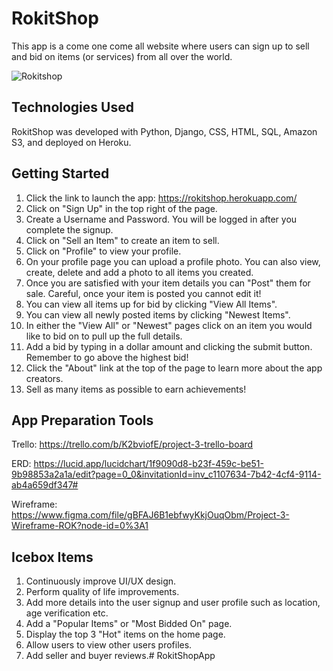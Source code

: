 # RokitShop

This app is a come one come all website where users can sign up to sell and bid on items (or services) from all over the world. 

![Rokitshop](https://user-images.githubusercontent.com/103070722/180294390-e7ec806e-6a06-4b8a-bd52-cf1373628dbd.png)

## Technologies Used

RokitShop was developed with Python, Django, CSS, HTML, SQL, Amazon S3, and deployed on Heroku.

## Getting Started

1. Click the link to launch the app: https://rokitshop.herokuapp.com/
2. Click on "Sign Up" in the top right of the page.
3. Create a Username and Password. You will be logged in after you complete the signup.
4. Click on "Sell an Item" to create an item to sell.
5. Click on "Profile" to view your profile.
6. On your profile page you can upload a profile photo. You can also view, create, delete and add a photo to all items you created.
7. Once you are satisfied with your item details you can "Post" them for sale. Careful, once your item is posted you cannot edit it!
8. You can view all items up for bid by clicking "View All Items".
9. You can view all newly posted items by clicking "Newest Items".
10. In either the "View All" or "Newest" pages click on an item you would like to bid on to pull up the full details.
11. Add a bid by typing in a dollar amount and clicking the submit button. Remember to go above the highest bid!
12. Click the "About" link at the top of the page to learn more about the app creators.
13. Sell as many items as possible to earn achievements! 

## App Preparation Tools

Trello: https://trello.com/b/K2bviofE/project-3-trello-board

ERD: https://lucid.app/lucidchart/1f9090d8-b23f-459c-be51-9b98853a2a1a/edit?page=0_0&invitationId=inv_c1107634-7b42-4cf4-9114-ab4a659df347#

Wireframe: https://www.figma.com/file/gBFAJ6B1ebfwyKkjOuqObm/Project-3-Wireframe-ROK?node-id=0%3A1

## Icebox Items

1. Continuously improve UI/UX design.
2. Perform quality of life improvements.
3. Add more details into the user signup and user profile such as location, age verification etc.
4. Add a "Popular Items" or "Most Bidded On" page.
5. Display the top 3 "Hot" items on the home page.
6. Allow users to view other users profiles.
7. Add seller and buyer reviews.# RokitShopApp
